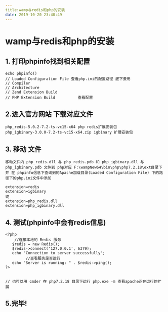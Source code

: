 ```yaml
---
title:wamp与redis和php的安装
date: 2019-10-20 23:40:49
---
```

# wamp与redis和php的安装

## 1. 打印phpinfo找到相关配置

```
echo phpinfo()
// Loaded Configuration File 查看php.ini的配置路径 底下要用
// Compiler
// Architecture
// Zend Extension Build
// PHP Extension Build			查看配置
```

## 2.进入官方网站 下载对应文件 

```
php_redis-5.0.2-7.2-ts-vc15-x64 php redis扩展安装包
php_igbinary-3.0.0-7.2-ts-vc15-x64.zip igbinary 扩展安装包
```

## 3. 移动 文件

```
移动文件内 php_redis.dll 与 php_redis.pdb 和 php_igbinary.dll 与
php_igbinary.pdb 文件到 php对应 F:\wampNew64\bin\php\php7.2.18\ext目录下
并 在 phpinfo信息下查询到的Apache加载目录(Loaded Configuration File) 下的路径下的php.ini文件中添加

extension=redis
extension=igbinary
或
extension=php_redis.dll
extension=php_igbinary.dll
```

## 4. 测试(phpinfo中会有redis信息)

```
<?php
    //连接本地的 Redis 服务
   $redis = new Redis();
   $redis->connect('127.0.0.1', 6379);
   echo "Connection to server successfully";
         //查看服务是否运行
   echo "Server is running: " . $redis->ping();
?>


// 也可以用 cmder 在 php7.2.18 目录下运行 php.exe -m 查看apache正在运行的扩展
```

## 5.完毕!